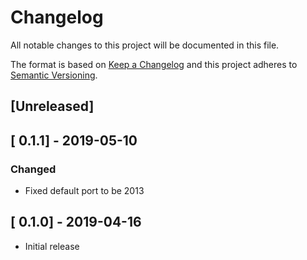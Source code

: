 # Changelog
All notable changes to this project will be documented in this file.

The format is based on [Keep a Changelog](http://keepachangelog.com/en/1.0.0/)
and this project adheres to [Semantic Versioning](http://semver.org/spec/v2.0.0.html).

## [Unreleased]

## [ 0.1.1] - 2019-05-10

### Changed
- Fixed default port to be 2013

## [ 0.1.0] - 2019-04-16
- Initial release
